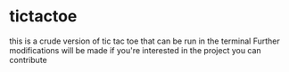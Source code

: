 # tictactoe
this is a crude version of tic tac toe that can be run in the terminal
Further modifications will be made 
if you're interested in the project you can contribute
